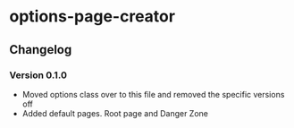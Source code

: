 # options-page-creator

## Changelog

### Version 0.1.0

- Moved options class over to this file and removed the specific versions off
- Added default pages.  Root page and Danger Zone